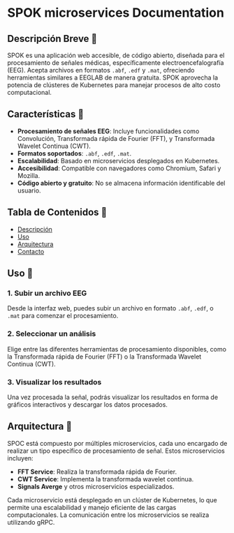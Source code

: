 # SPOK microservices Documentation

## Descripción Breve 🤗

SPOK es una aplicación web accesible, de código abierto, diseñada para el procesamiento de señales médicas, específicamente electroencefalografía (EEG). Acepta archivos en formatos `.abf`, `.edf` y `.mat`, ofreciendo herramientas similares a EEGLAB de manera gratuita. SPOK aprovecha la potencia de clústeres de Kubernetes para manejar procesos de alto costo computacional.

## Características 🧠

- **Procesamiento de señales EEG**: Incluye funcionalidades como Convolución, Transformada rápida de Fourier (FFT), y Transformada Wavelet Continua (CWT).
- **Formatos soportados**: `.abf`, `.edf`, `.mat`.
- **Escalabilidad**: Basado en microservicios desplegados en Kubernetes.
- **Accesibilidad**: Compatible con navegadores como Chromium, Safari y Mozilla.
- **Código abierto y gratuito**: No se almacena información identificable del usuario.

## Tabla de Contenidos 🧾

- [Descripción](#descripción-breve)
- [Uso](#uso)
- [Arquitectura](#arquitectura)
- [Contacto](#contacto)


## Uso 🔬

### 1. Subir un archivo EEG

Desde la interfaz web, puedes subir un archivo en formato `.abf`, `.edf`, o `.mat` para comenzar el procesamiento.

### 2. Seleccionar un análisis

Elige entre las diferentes herramientas de procesamiento disponibles, como la Transformada rápida de Fourier (FFT) o la Transformada Wavelet Continua (CWT).

### 3. Visualizar los resultados

Una vez procesada la señal, podrás visualizar los resultados en forma de gráficos interactivos y descargar los datos procesados.

## Arquitectura 🌉

SPOC está compuesto por múltiples microservicios, cada uno encargado de realizar un tipo específico de procesamiento de señal. Estos microservicios incluyen:

- **FFT Service**: Realiza la transformada rápida de Fourier.
- **CWT Service**: Implementa la transformada wavelet continua.
- **Signals Averge** y otros microservicios especializados.

Cada microservicio está desplegado en un clúster de Kubernetes, lo que permite una escalabilidad y manejo eficiente de las cargas computacionales. La comunicación entre los microservicios se realiza utilizando gRPC.
